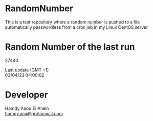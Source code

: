 # RandomNumber    
This is a test repository where a random number is pushed to a file automatically passwordless from a cron job in my Linux CentOS server    
# Random Number of the last run   
27440
      
Last update (GMT +1)    
03/04/23 04:00:02
# Developer    
Hamdy Abou El Anein   
hamdy.aea@protonmail.com

